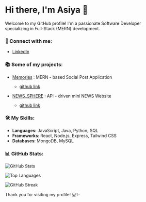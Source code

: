 
# Hi there, I'm Asiya 👋

Welcome to my GitHub profile! I'm a passionate Software Developer specializing in Full-Stack (MERN) development.

### 💼 Connect with me:
- [LinkedIn](https://www.linkedin.com/in/asiyask/)

### 📚 Some of my projects:
- [Memories](https://memories-mern-dkjr.onrender.com) : MERN - based Social Post Application
  - [github link](https://github.com/Asiya338/Memories_Project_MERN)

- [NEWS_SPHERE](https://news-sphere-frontend.onrender.com) : API - driven mini NEWS Website
  - [github link](https://github.com/Asiya338/NEWS_SPHERE)

  
### 🛠️ My Skills:
- **Languages**: JavaScript, Java, Python, SQL
- **Frameworks**: React, Node.js, Express, Tailwind CSS
- **Databases**: MongoDB, MySQL

### 📊 GitHub Stats:

![GitHub Stats](https://github-readme-stats.vercel.app/api?username=Asiya338&show_icons=true&theme=radical)

![Top Languages](https://github-readme-stats.vercel.app/api/top-langs/?username=Asiya338&layout=compact&theme=radical)

![GitHub Streak](https://github-readme-streak-stats.herokuapp.com/?user=Asiya338&theme=radical)

Thank you for visiting my profile! 💻✨
